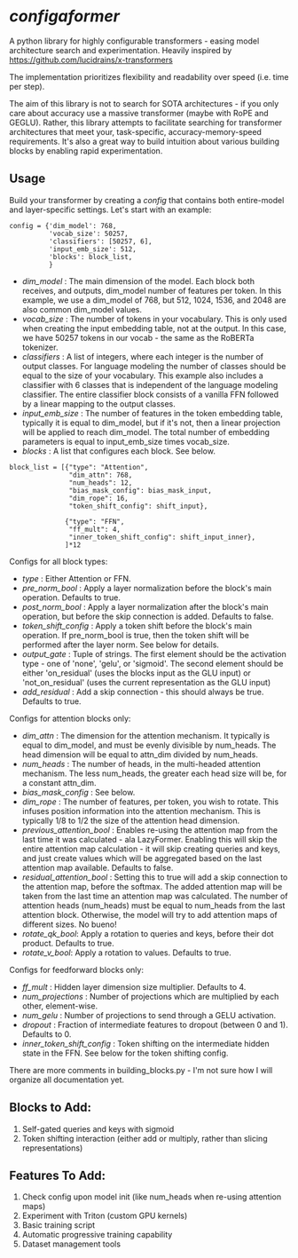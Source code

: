 # *configaformer*
A python library for highly configurable transformers - easing model architecture search and experimentation. Heavily inspired by https://github.com/lucidrains/x-transformers

The implementation prioritizes flexibility and readability over speed (i.e. time per step).

The aim of this library is not to search for SOTA architectures - if you only care about accuracy use a massive transformer (maybe with RoPE and GEGLU). Rather, this library attempts to facilitate searching for transformer architectures that meet your, task-specific, accuracy-memory-speed requirements. It's also a great way to build intuition about various building blocks by enabling rapid experimentation. 
## Usage
Build your transformer by creating a *config* that contains both entire-model and layer-specific settings. Let's start with an example:
```
config = {'dim_model': 768,
          'vocab_size': 50257,
          'classifiers': [50257, 6],
          'input_emb_size': 512,
          'blocks': block_list,
          }
```
- *dim_model* : The main dimension of the model. Each block both receives, and outputs, dim_model number of features per token. In this example, we use a dim_model of 768, but 512, 1024, 1536, and 2048 are also common dim_model values.
- *vocab_size* : The number of tokens in your vocabulary. This is only used when creating the input embedding table, not at the output. In this case, we have 50257 tokens in our vocab - the same as the RoBERTa tokenizer.
- *classifiers* : A list of integers, where each integer is the number of output classes. For language modeling the number of classes should be equal to the size of your vocabulary. This example also includes a classifier with 6 classes that is independent of the language modeling classifier. The entire classifier block consists of a vanilla FFN followed by a linear mapping to the output classes.
- *input_emb_size* : The number of features in the token embedding table, typically it is equal to dim_model, but if it's not, then a linear projection will be applied to reach dim_model. The total number of embedding parameters is equal to input_emb_size times vocab_size.
- *blocks* : A list that configures each block. See below.
```
block_list = [{"type": "Attention",
               "dim_attn": 768,
               "num_heads": 12,
               "bias_mask_config": bias_mask_input,
               "dim_rope": 16,
               "token_shift_config": shift_input},
              
              {"type": "FFN",
               "ff_mult": 4,
               "inner_token_shift_config": shift_input_inner},
              ]*12
```
Configs for all block types:
- *type* : Either Attention or FFN.
- *pre_norm_bool* : Apply a layer normalization before the block's main operation. Defaults to true.
- *post_norm_bool* : Apply a layer normalization after the block's main operation, but before the skip connection is added. Defaults to false.
- *token_shift_config* : Apply a token shift before the block's main operation. If pre_norm_bool is true, then the token shift will be performed after the layer norm. See below for details.
- *output_gate* :  Tuple of strings. The first element should be the activation type - one of 'none', 'gelu', or 'sigmoid'. The second element should be either 'on_residual' (uses the blocks input as the GLU input) or 'not_on_residual' (uses the current representation as the GLU input)
- *add_residual* : Add a skip connection - this should always be true. Defaults to true.

Configs for attention blocks only:
- *dim_attn* : The dimension for the attention mechanism. It typically is equal to dim_model, and must be evenly divisible by num_heads. The head dimension will be equal to attn_dim divided by num_heads.
- *num_heads* : The number of heads, in the multi-headed attention mechanism. The less num_heads, the greater each head size will be, for a constant attn_dim.
- *bias_mask_config* : See below. 
- *dim_rope* : The number of features, per token, you wish to rotate. This infuses position information into the attention mechanism. This is typically 1/8 to 1/2 the size of the attention head dimension.
- *previous_attention_bool* : Enables re-using the attention map from the last time it was calculated - ala LazyFormer. Enabling this will skip the entire attention map calculation - it will skip creating queries and keys, and just create values which will be aggregated based on the last attention map available. Defaults to false.
- *residual_attention_bool* : Setting this to true will add a skip connection to the attention map, before the softmax. The added attention map will be taken from the last time an attention map was calculated. The number of attention heads (num_heads) must be equal to num_heads from the last attention block. Otherwise, the model will try to add attention maps of different sizes. No bueno!
- *rotate_qk_bool*: Apply a rotation to queries and keys, before their dot product. Defaults to true. 
- *rotate_v_bool*: Apply a rotation to values. Defaults to true.

Configs for feedforward blocks only:
- *ff_mult* : Hidden layer dimension size multiplier. Defaults to 4.
- *num_projections* : Number of projections which are multiplied by each other, element-wise.
- *num_gelu* : Number of projections to send through a GELU activation.
- *dropout* : Fraction of intermediate features to dropout (between 0 and 1). Defaults to 0.
- *inner_token_shift_config* : Token shifting on the intermediate hidden state in the FFN. See below for the token shifting config.

There are more comments in building_blocks.py - I'm not sure how I will organize all documentation yet.

## Blocks to Add:
1. Self-gated queries and keys with sigmoid
2. Token shifting interaction (either add or multiply, rather than slicing representations)

## Features To Add:
1. Check config upon model init (like num_heads when re-using attention maps)
2. Experiment with Triton (custom GPU kernels)
3. Basic training script
4. Automatic progressive training capability
5. Dataset management tools
